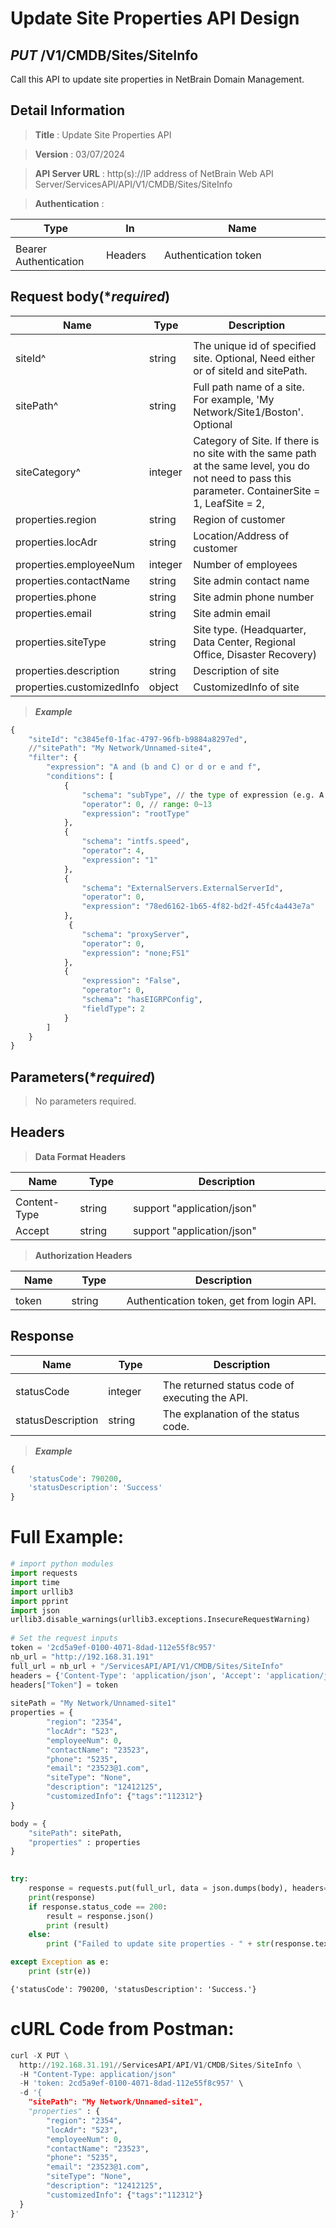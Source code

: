 # Update Site Properties API Design
 
## ***PUT*** /V1/CMDB/Sites/SiteInfo
Call this API to update site properties in NetBrain Domain Management.
 
## Detail Information
 
> **Title** : Update Site Properties API<br>
 
> **Version** : 03/07/2024
 
> **API Server URL** : http(s)://IP address of NetBrain Web API Server/ServicesAPI/API/V1/CMDB/Sites/SiteInfo
 
> **Authentication** :
 
|**Type**|**In**|**Name**|
|------|------|------|
|<img width=100/>|<img width=100/>|<img width=500/>|
|Bearer Authentication| Headers | Authentication token |

## Request body(****required***)
 
|**Name**|**Type**|**Description**|
|------|------|------|
|<img width=100/>|<img width=100/>|<img width=500/>|
| siteId^ | string | The unique id of specified site. Optional, Need either or of siteId and sitePath. |
| sitePath^ | string | Full path name of a site. For example, 'My Network/Site1/Boston'. Optional |
| siteCategory^ | integer | Category of Site. If there is no site with the same path at the same level, you do not need to pass this parameter. ContainerSite = 1, LeafSite = 2, |
| properties.region | string | Region of customer |
| properties.locAdr | string | Location/Address of customer |
| properties.employeeNum | integer | Number of employees |
| properties.contactName | string | Site admin contact name |
| properties.phone | string | Site admin phone number |
| properties.email | string | Site admin email |
| properties.siteType | string | Site type. (Headquarter, Data Center, Regional Office, Disaster Recovery) |
| properties.description | string | Description of site |
| properties.customizedInfo | object | CustomizedInfo of site |
 
> ***Example***
 
 
```python
{
    "siteId": "c3845ef0-1fac-4797-96fb-b9884a8297ed",
    //"sitePath": "My Network/Unnamed-site4",
    "filter": {
        "expression": "A and (b and C) or d or e and f",
        "conditions": [
            {
                "schema": "subType", // the type of expression (e.g. A and B) should match with the type of the schema
                "operator": 0, // range: 0~13
                "expression": "rootType"
            },
            {
                "schema": "intfs.speed",
                "operator": 4,
                "expression": "1"
            },
            {
                "schema": "ExternalServers.ExternalServerId",
                "operator": 0,
                "expression": "78ed6162-1b65-4f82-bd2f-45fc4a443e7a"
            },
             {
                "schema": "proxyServer",
                "operator": 0,
                "expression": "none;FS1"
            },
            {
                "expression": "False",
                "operator": 0,
                "schema": "hasEIGRPConfig",
                "fieldType": 2
            }
        ]
    }
}
```
 
## Parameters(****required***)
 
>No parameters required.
 
## Headers
 
> **Data Format Headers**
 
|**Name**|**Type**|**Description**|
|------|------|------|
|<img width=100/>|<img width=100/>|<img width=500/>|
| Content-Type | string  | support "application/json" |
| Accept | string  | support "application/json" |
 
> **Authorization Headers**
 
|**Name**|**Type**|**Description**|
|------|------|------|
|<img width=100/>|<img width=100/>|<img width=500/>|
| token | string  | Authentication token, get from login API. |
 
## Response
 
|**Name**|**Type**|**Description**|
|------|------|------|
|<img width=100/>|<img width=100/>|<img width=500/>|
| statusCode| integer | The returned status code of executing the API. |
| statusDescription | string | The explanation of the status code. |
 
> ***Example***
 
 
```python
{
    'statusCode': 790200,
    'statusDescription': 'Success'
}
```
 
# Full Example:
 
 
```python
# import python modules
import requests
import time
import urllib3
import pprint
import json
urllib3.disable_warnings(urllib3.exceptions.InsecureRequestWarning)
 
# Set the request inputs
token = '2cd5a9ef-0100-4071-8dad-112e55f8c957'
nb_url = "http://192.168.31.191"
full_url = nb_url + "/ServicesAPI/API/V1/CMDB/Sites/SiteInfo"
headers = {'Content-Type': 'application/json', 'Accept': 'application/json'}
headers["Token"] = token
 
sitePath = "My Network/Unnamed-site1"
properties = {
        "region": "2354",
        "locAdr": "523",
        "employeeNum": 0,
        "contactName": "23523",
        "phone": "5235",
        "email": "23523@1.com",
        "siteType": "None",
        "description": "12412125",
        "customizedInfo": {"tags":"112312"}
}

body = {
    "sitePath": sitePath,
    "properties" : properties
}

 
try:
    response = requests.put(full_url, data = json.dumps(body), headers=headers, verify=False)
    print(response)
    if response.status_code == 200:
        result = response.json()
        print (result)
    else:
        print ("Failed to update site properties - " + str(response.text))

except Exception as e:
    print (str(e)) 

```
 
    {'statusCode': 790200, 'statusDescription': 'Success.'}
     
 
# cURL Code from Postman:
 
 
```python
curl -X PUT \
  http://192.168.31.191//ServicesAPI/API/V1/CMDB/Sites/SiteInfo \
  -H "Content-Type: application/json"
  -H 'token: 2cd5a9ef-0100-4071-8dad-112e55f8c957' \
  -d '{
    "sitePath": "My Network/Unnamed-site1",
    "properties" : {
        "region": "2354",
        "locAdr": "523",
        "employeeNum": 0,
        "contactName": "23523",
        "phone": "5235",
        "email": "23523@1.com",
        "siteType": "None",
        "description": "12412125",
        "customizedInfo": {"tags":"112312"}
  }
}'
```